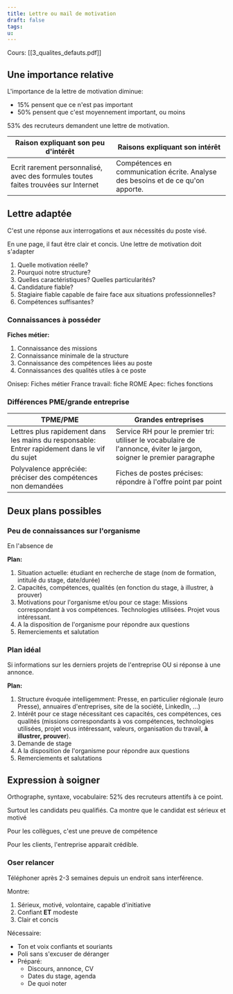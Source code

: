```yaml
---
title: Lettre ou mail de motivation
draft: false
tags: 
u:
---
```

Cours: [[3_qualites_defauts.pdf]]

## Une importance relative

L'importance de la lettre de motivation diminue:
- 15% pensent que ce n'est pas important
- 50% pensent que c'est moyennement important, ou moins

53% des recruteurs demandent une lettre de motivation.

| Raison expliquant son peu d'intérêt                                                | Raisons expliquant son intérêt                                                   |
| ---------------------------------------------------------------------------------- | -------------------------------------------------------------------------------- |
| Ecrit rarement personnalisé, avec des formules toutes faites trouvées sur Internet | Compétences en communication écrite. Analyse des besoins et de ce qu'on apporte. |

## Lettre adaptée

C'est une réponse aux interrogations et aux nécessités du poste visé.

En une page, il faut être clair et concis. Une lettre de motivation doit s'adapter

1. Quelle motivation réelle?
2. Pourquoi notre structure?
3. Quelles caractéristiques? Quelles particularités?
4. Candidature fiable?
5. Stagiaire fiable capable de faire face aux situations professionnelles?
6. Compétences suffisantes?

### Connaissances à posséder

**Fiches métier:**
1. Connaissance des missions
2. Connaissance minimale de la structure
3. Connaissance des compétences liées au poste
4. Connaissances des qualités utiles à ce poste

Onisep: Fiches métier
France travail: fiche ROME
Apec: fiches fonctions


### Différences PME/grande entreprise


| TPME/PME                                                                                      | Grandes entreprises                                                                                                   |
| --------------------------------------------------------------------------------------------- | --------------------------------------------------------------------------------------------------------------------- |
| Lettres plus rapidement dans les mains du responsable: Entrer rapidement dans le vif du sujet | Service RH pour le premier tri: utiliser le vocabulaire de l'annonce, éviter le jargon, soigner le premier paragraphe |
| Polyvalence appréciée: préciser des compétences non demandées                                 | Fiches de postes précises: répondre à l'offre point par point                                                         |

## Deux plans possibles

### Peu de connaissances sur l'organisme

En l'absence de 

**Plan:**
1. Situation actuelle: étudiant en recherche de stage (nom de formation, intitulé du stage, date/durée)
2. Capacités, compétences, qualités (en fonction du stage, à illustrer, à prouver)
3. Motivations pour l'organisme et/ou pour ce stage: Missions correspondant à vos compétences. Technologies utilisées. Projet vous intéressant.
4. A la disposition de l'organisme pour répondre aux questions
5. Remerciements et salutation

### Plan idéal

Si informations sur les derniers projets de l'entreprise OU si réponse à une annonce.

**Plan:**
1. Structure évoquée intelligemment: Presse, en particulier régionale (euro Presse), annuaires d'entreprises, site de la société, LinkedIn, ...)
2. Intérêt pour ce stage nécessitant ces capacités, ces compétences, ces qualités (missions correspondants à vos compétences, technologies utilisées, projet vous intéressant, valeurs, organisation du travail, **à illustrer, prouver**).
3. Demande de stage
4. A la disposition de l'organisme pour répondre aux questions
5. Remerciements et salutations
## Expression à soigner

Orthographe, syntaxe, vocabulaire: 52% des recruteurs attentifs à ce point.

Surtout les candidats peu qualifiés.
Ca montre que le candidat est sérieux et motivé

Pour les collègues, c'est une preuve de compétence

Pour les clients, l'entreprise apparait crédible.

### Oser relancer

Téléphoner après 2-3 semaines depuis un endroit sans interférence.

Montre:
1. Sérieux, motivé, volontaire, capable d'initiative
2. Confiant **ET** modeste
3. Clair et concis

Nécessaire:
- Ton et voix confiants et souriants
- Poli sans s'excuser de déranger
- Préparé:
	- Discours, annonce, CV
	- Dates du stage, agenda
	- De quoi noter